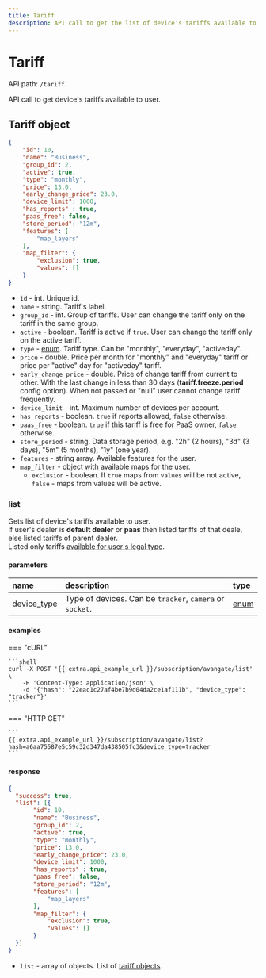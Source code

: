 ```yaml
---
title: Tariff
description: API call to get the list of device's tariffs available to user.
---
```


# Tariff

API path: `/tariff`.

API call to get device's tariffs available to user.

## Tariff object

```json
{
    "id": 10,
    "name": "Business",
    "group_id": 2,
    "active": true,
    "type": "monthly",
    "price": 13.0,
    "early_change_price": 23.0,
    "device_limit": 1000,
    "has_reports" : true,
    "paas_free": false,
    "store_period": "12m",
    "features": [
        "map_layers"
    ],
    "map_filter": {
        "exclusion": true,
        "values": []
    }
}
```

* `id` - int. Unique id.
* `name` - string. Tariff's label.
* `group_id` - int. Group of tariffs. User can change the tariff only on the tariff in the same group.
* `active` - boolean. Tariff is active if `true`. User can change the tariff only on the active tariff.
* `type` - [enum](../../../getting-started.md#data-types). Tariff type. Can be "monthly", "everyday", "activeday".
* `price` - double. Price per month for "monthly" and "everyday" tariff or price per "active" day for "activeday" tariff.
* `early_change_price` - double. Price of change tariff from current to other. With the last change in less than 
30 days (**tariff.freeze.period** config option). When not passed or "null" user cannot change tariff frequently.
* `device_limit` - int. Maximum number of devices per account.
* `has_reports` - boolean. `true` if reports allowed, `false` otherwise.
* `paas_free` - boolean. `true` if this tariff is free for PaaS owner, `false` otherwise.
* `store_period` - string. Data storage period, e.g. "2h" (2 hours), "3d" (3 days), "5m" (5 months), "1y" (one year).
* `features` - string array. Available features for the user.
* `map_filter` - object with available maps for the user.
    * `exclusion` - boolean. If `true` maps from `values` will be not active, `false` - maps from values will be active.

### list

Gets list of device's tariffs available to user.<br>
If user's dealer is **default dealer** or **paas** then listed tariffs of that deale, else listed tariffs of parent dealer.<br>
Listed only tariffs [available for user's legal type](#tariff).

#### parameters

| name | description | type|
| :------ | :------ | :-----|
| device_type | Type of devices. Can be `tracker`, `camera` or `socket`. | [enum](../../../getting-started.md#data-types) |

#### examples

=== "cURL"

    ```shell
    curl -X POST '{{ extra.api_example_url }}/subscription/avangate/list' \
        -H 'Content-Type: application/json' \ 
        -d '{"hash": "22eac1c27af4be7b9d04da2ce1af111b", "device_type": "tracker"}'
    ```

=== "HTTP GET"

    ```
    {{ extra.api_example_url }}/subscription/avangate/list?hash=a6aa75587e5c59c32d347da438505fc3&device_type=tracker
    ```

#### response

```json
{
  "success": true,
  "list": [{
       "id": 10,
       "name": "Business",
       "group_id": 2,
       "active": true,
       "type": "monthly",
       "price": 13.0,
       "early_change_price": 23.0,
       "device_limit": 1000,
       "has_reports" : true,
       "paas_free": false,
       "store_period": "12m",
       "features": [
           "map_layers"
       ],
       "map_filter": {
           "exclusion": true,
           "values": []
       }
  }] 
}
```

* `list` - array of objects. List of [tariff objects](#tariff-object).
